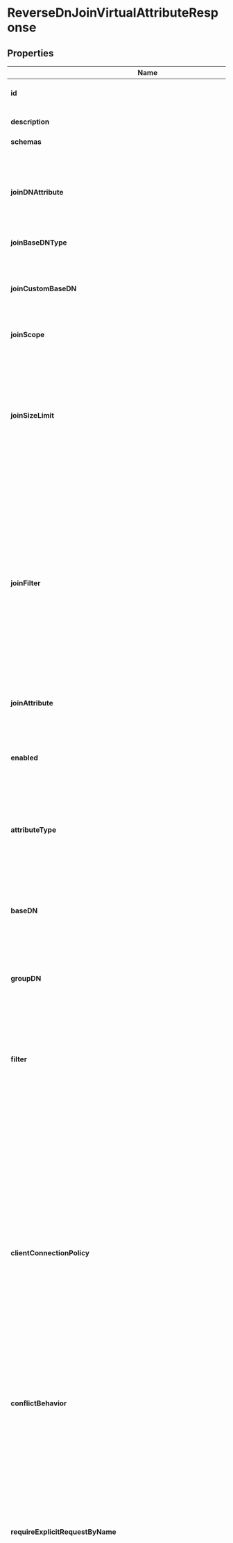 

# ReverseDnJoinVirtualAttributeResponse


## Properties

| Name | Type | Description | Notes |
|------------ | ------------- | ------------- | -------------|
|**id** | **String** | Name of the Virtual Attribute |  |
|**description** | **String** | A description for this Virtual Attribute |  [optional] |
|**schemas** | **List&lt;EnumreverseDnJoinVirtualAttributeSchemaUrn&gt;** |  |  |
|**joinDNAttribute** | **String** | The attribute in related entries whose set of values must contain the DN of the search result entry to be joined with that entry. |  |
|**joinBaseDNType** | **EnumvirtualAttributeJoinBaseDNTypeProp** |  |  |
|**joinCustomBaseDN** | **String** | The fixed, administrator-specified base DN for the internal searches used to identify joined entries. |  [optional] |
|**joinScope** | **EnumvirtualAttributeJoinScopeProp** |  |  [optional] |
|**joinSizeLimit** | **Integer** | The maximum number of entries that may be joined with the source entry, which also corresponds to the maximum number of values that the virtual attribute provider will generate for an entry. |  [optional] |
|**joinFilter** | **String** | An optional filter that specifies additional criteria for identifying joined entries. If a join-filter value is specified, then only entries matching that filter (in addition to satisfying the other join criteria) will be joined with the search result entry. |  [optional] |
|**joinAttribute** | **List&lt;String&gt;** | An optional set of the names of the attributes to include with joined entries. |  [optional] |
|**enabled** | **Boolean** | Indicates whether the Virtual Attribute is enabled for use. |  |
|**attributeType** | **String** | Specifies the attribute type for the attribute whose values are to be dynamically assigned by the virtual attribute. |  |
|**baseDN** | **List&lt;String&gt;** | Specifies the base DNs for the branches containing entries that are eligible to use this virtual attribute. |  [optional] |
|**groupDN** | **List&lt;String&gt;** | Specifies the DNs of the groups whose members can be eligible to use this virtual attribute. |  [optional] |
|**filter** | **List&lt;String&gt;** | Specifies the search filters to be applied against entries to determine if the virtual attribute is to be generated for those entries. |  [optional] |
|**clientConnectionPolicy** | **List&lt;String&gt;** | Specifies a set of client connection policies for which this Virtual Attribute should be generated. If this is undefined, then this Virtual Attribute will always be generated. If it is associated with one or more client connection policies, then this Virtual Attribute will be generated only for operations requested by clients assigned to one of those client connection policies. |  [optional] |
|**conflictBehavior** | **EnumvirtualAttributeConflictBehaviorProp** |  |  [optional] |
|**requireExplicitRequestByName** | **Boolean** | Indicates whether attributes of this type must be explicitly included by name in the list of requested attributes. Note that this will only apply to virtual attributes which are associated with an attribute type that is operational. It will be ignored for virtual attributes associated with a non-operational attribute type. |  [optional] |
|**multipleVirtualAttributeEvaluationOrderIndex** | **Integer** | Specifies the order in which virtual attribute definitions for the same attribute type will be evaluated when generating values for an entry. |  [optional] |
|**multipleVirtualAttributeMergeBehavior** | **EnumvirtualAttributeMultipleVirtualAttributeMergeBehaviorProp** |  |  [optional] |
|**allowIndexConflicts** | **Boolean** | Indicates whether the server should allow creating or altering this virtual attribute definition even if it conflicts with one or more indexes defined in the server. |  [optional] |
|**meta** | [**MetaMeta**](MetaMeta.md) |  |  [optional] |
|**urnColonPingidentityColonSchemasColonConfigurationColonMessagesColon20** | [**MetaUrnPingidentitySchemasConfigurationMessages20**](MetaUrnPingidentitySchemasConfigurationMessages20.md) |  |  [optional] |



